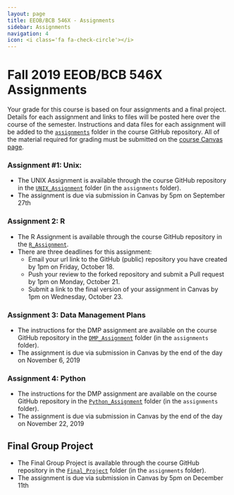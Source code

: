 ```yaml
---
layout: page
title: EEOB/BCB 546X - Assignments
sidebar: Assignments
navigation: 4
icon: <i class='fa fa-check-circle'></i> 
---
```


# Fall 2019 EEOB/BCB 546X Assignments

Your grade for this course is based on four assignments and a final project. Details for each assignment and links to files will be posted here over the course of the semester.
Instructions and data files for each assignment will be added to the [`assignments`](https://github.com/EEOB-BioData/BCB546X-Fall2019/tree/master/assignments) folder in the course
GitHub repository. 
All of the material required for grading must be submitted on the [course Canvas page](https://canvas.iastate.edu/courses/62567). 

### Assignment #1: Unix:
* The UNIX Assignment is available through the course GitHub repository in the [`UNIX_Assignment`](https://github.com/EEOB-BioData/BCB546X-Fall2019/tree/master/assignments/UNIX_Assignment) folder (in the `assignments` folder).
* The assignment is due via submission in Canvas by 5pm on September 27th

### Assignment 2: R
* The R Assignment is available through the course GitHub repository in the [`R_Assignment`](https://github.com/EEOB-BioData/BCB546X-Fall2019/tree/master/assignments/R_Assignment).  
* There are three deadlines for this assignment:
  - Email your url link to the GitHub (public) repository you have created by 1pm on Friday, October 18.  
  - Push your review to the forked repository and submit a Pull request by 1pm on Monday, October 21.  
  - Submit a link to the final version of your assignment in Canvas by 1pm on Wednesday, October 23.  

### Assignment 3: Data Management Plans

* The instructions for the DMP assignment are available on the course GitHub repository in the [`DMP_Assignment`](https://github.com/EEOB-BioData/BCB546X-Fall2019/tree/master/assignments/DMP_Assignment) folder (in the `assignments` folder).
* The assignment is due via submission in Canvas by the end of the day on November 6, 2019

### Assignment 4: Python

* The instructions for the DMP assignment are available on the course GitHub repository in the [`Python_Assignment`](https://github.com/EEOB-BioData/BCB546X-Fall2019/tree/master/assignments/Python_Assignment) folder (in the `assignments` folder).
* The assignment is due via submission in Canvas by the end of the day on November 22, 2019 

## Final Group Project
* The Final Group Project is available through the course GitHub repository in the [`Final_Project`](https://github.com/EEOB-BioData/BCB546X-Fall2019/tree/master/assignments/Final_Project) folder (in the `assignments` folder).
* The assignment is due via submission in Canvas by 5pm on December 11th
